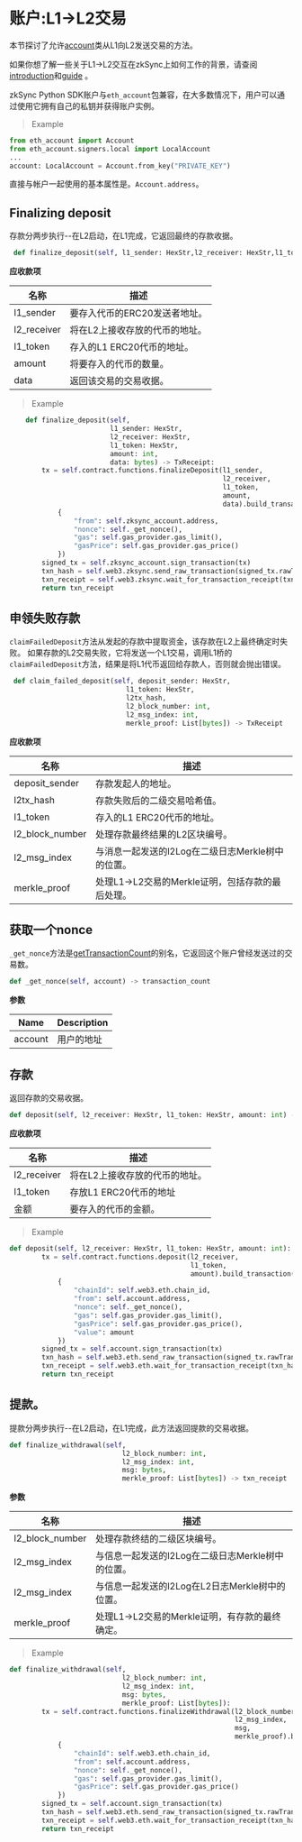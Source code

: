 # 账户:L1->L2交易

本节探讨了允许[account](./accounts.md)类从L1向L2发送交易的方法。

如果你想了解一些关于L1->L2交互在zkSync上如何工作的背景，请查阅[introduction](././dev/developer-guides/bridging/l1-l2-interop.md)和[guide](./dev/./dev/developer-guides/bridging/l1-l2.md) 。

zkSync Python SDK账户与`eth_account`包兼容，在大多数情况下，用户可以通过使用它拥有自己的私钥并获得账户实例。

> Example

```python
from eth_account import Account
from eth_account.signers.local import LocalAccount
...
account: LocalAccount = Account.from_key("PRIVATE_KEY")
```

直接与帐户一起使用的基本属性是。`Account.address`。

## Finalizing deposit

存款分两步执行--在L2启动，在L1完成，它返回最终的存款收据。

```py
 def finalize_deposit(self, l1_sender: HexStr,l2_receiver: HexStr,l1_token: HexStr,amount: int, data: bytes) -> TxReceipt
```

**应收款项**

| 名称          | 描述                |
| ----------- | ----------------- |
| l1_sender   | 要存入代币的ERC20发送者地址。 |
| l2_receiver | 将在L2上接收存放的代币的地址。  |
| l1_token    | 存入的L1 ERC20代币的地址。 |
| amount      | 将要存入的代币的数量。       |
| data        | 返回该交易的交易收据。       |

> Example

```py
    def finalize_deposit(self,
                         l1_sender: HexStr,
                         l2_receiver: HexStr,
                         l1_token: HexStr,
                         amount: int,
                         data: bytes) -> TxReceipt:
        tx = self.contract.functions.finalizeDeposit(l1_sender,
                                                     l2_receiver,
                                                     l1_token,
                                                     amount,
                                                     data).build_transaction(
            {
                "from": self.zksync_account.address,
                "nonce": self._get_nonce(),
                "gas": self.gas_provider.gas_limit(),
                "gasPrice": self.gas_provider.gas_price()
            })
        signed_tx = self.zksync_account.sign_transaction(tx)
        txn_hash = self.web3.zksync.send_raw_transaction(signed_tx.rawTransaction)
        txn_receipt = self.web3.zksync.wait_for_transaction_receipt(txn_hash)
        return txn_receipt
```

## 申领失败存款

`claimFailedDeposit`方法从发起的存款中提取资金，该存款在L2上最终确定时失败。 
如果存款的L2交易失败，它将发送一个L1交易，调用L1桥的`claimFailedDeposit`方法，结果是将L1代币返回给存款人，否则就会抛出错误。

```py
 def claim_failed_deposit(self, deposit_sender: HexStr,
                             l1_token: HexStr,
                             l2tx_hash,
                             l2_block_number: int,
                             l2_msg_index: int,
                             merkle_proof: List[bytes]) -> TxReceipt
```

**应收款项**

| 名称              | 描述                             |
| --------------- | ------------------------------ |
| deposit_sender  | 存款发起人的地址。                      |
| l2tx_hash       | 存款失败后的二级交易哈希值。                 |
| l1_token        | 存入的L1 ERC20代币的地址。              |
| l2_block_number | 处理存款最终结果的L2区块编号。               |
| l2_msg_index    | 与消息一起发送的l2Log在二级日志Merkle树中的位置。 |
| merkle_proof    | 处理L1->L2交易的Merkle证明，包括存款的最后处理。 |

## 获取一个nonce

`_get_nonce`方法是[getTransactionCount](https://web3py.readthedocs.io/en/v5/web3.eth.html?highlight=web3.eth.get_transaction_count#web3.eth.Eth.get_transaction_count)的别名，它返回这个账户曾经发送过的交易数。

```py
def _get_nonce(self, account) -> transaction_count
```

**参数**

| Name    | Description |
| ------- | ----------- |
| account | 用户的地址       |

## 存款

返回存款的交易收据。

```py
def deposit(self, l2_receiver: HexStr, l1_token: HexStr, amount: int) -> txn_receipt
```

**应收款项**

| 名称          | 描述               |
| ----------- | ---------------- |
| l2_receiver | 将在L2上接收存放的代币的地址。 |
| l1_token    | 存放L1 ERC20代币的地址  |
| 金额          | 要存入的代币的金额。       |

> Example

```py
def deposit(self, l2_receiver: HexStr, l1_token: HexStr, amount: int):
        tx = self.contract.functions.deposit(l2_receiver,
                                             l1_token,
                                             amount).build_transaction(
            {
                "chainId": self.web3.eth.chain_id,
                "from": self.account.address,
                "nonce": self._get_nonce(),
                "gas": self.gas_provider.gas_limit(),
                "gasPrice": self.gas_provider.gas_price(),
                "value": amount
            })
        signed_tx = self.account.sign_transaction(tx)
        txn_hash = self.web3.eth.send_raw_transaction(signed_tx.rawTransaction)
        txn_receipt = self.web3.eth.wait_for_transaction_receipt(txn_hash)
        return txn_receipt
```

## 提款。

提款分两步执行--在L2启动，在L1完成，此方法返回提款的交易收据。

```py
def finalize_withdrawal(self,
                            l2_block_number: int,
                            l2_msg_index: int,
                            msg: bytes,
                            merkle_proof: List[bytes]) -> txn_receipt
```

**参数**

| 名称              | 描述                             |
| --------------- | ------------------------------ |
| l2_block_number | 处理存款终结的二级区块编号。                 |
| l2_msg_index    | 与信息一起发送的l2Log在二级日志Merkle树中的位置。 |
| l2_msg_index    | 与信息一起发送的l2Log在L2日志Merkle树中的位置。 |
| merkle_proof    | 处理L1->L2交易的Merkle证明，有存款的最终确定。  |

> Example

```py
def finalize_withdrawal(self,
                            l2_block_number: int,
                            l2_msg_index: int,
                            msg: bytes,
                            merkle_proof: List[bytes]):
        tx = self.contract.functions.finalizeWithdrawal(l2_block_number,
                                                        l2_msg_index,
                                                        msg,
                                                        merkle_proof).build_transaction(
            {
                "chainId": self.web3.eth.chain_id,
                "from": self.account.address,
                "nonce": self._get_nonce(),
                "gas": self.gas_provider.gas_limit(),
                "gasPrice": self.gas_provider.gas_price()
            })
        signed_tx = self.account.sign_transaction(tx)
        txn_hash = self.web3.eth.send_raw_transaction(signed_tx.rawTransaction)
        txn_receipt = self.web3.eth.wait_for_transaction_receipt(txn_hash)
        return txn_receipt
```

